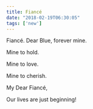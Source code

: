```yaml
---
title: Fiancé
date: "2018-02-19T06:30:05"
tags: ['new']
---
```


Fiancé. Dear Blue, forever mine.

Mine to hold.

Mine to love.

Mine to cherish.

My Dear Fiancé,

Our lives are just beginning!